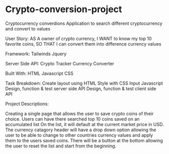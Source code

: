 # Crypto-conversion-project
Cryptocurrency converdions
Application to search different cryptocurrency and convert to values 

User Story:
AS A owner of crypto currency, I WANT to know my top 10 favorite coins, SO THAT I can convert them into difference currency values

Framework:
Tailwinds
Jquery

Server Side API:
Crypto Tracker
Currency Converter

Built With:
HTML
Javascript
CSS

Task Breakdown:
Create layout using HTML
Style with CSS
Input Javascript
Design, function & test server side API
Design, function & test client side API

Project Descriptions:

Creating a single page that allows the user to save crypto coins of their choice.
Users can have there searched top 10 coins saved on an accumulated list
On the list, it will default at the current market price in USD.
The currency catagory header will have a drop down option allowing the user to be able to change to other countries currency values and apply them to the users saved coins.
There will be a button at the bottom allowing the user to reset the list and start from the beginning.